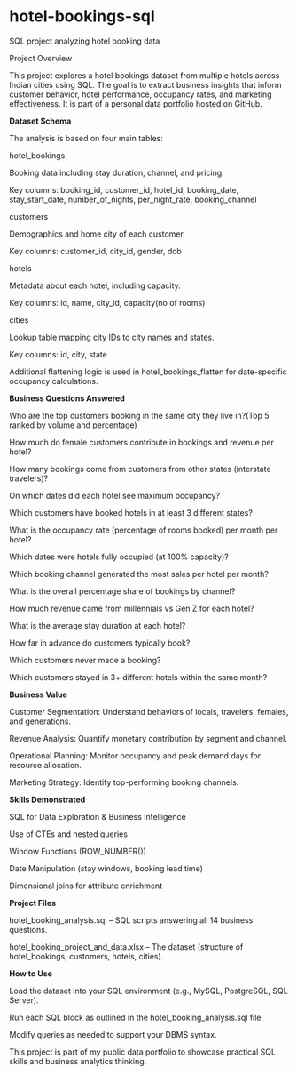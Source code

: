 # hotel-bookings-sql
SQL project analyzing hotel booking data

Project Overview

This project explores a hotel bookings dataset from multiple hotels across Indian cities using SQL. The goal is to extract business insights that inform customer behavior, hotel performance, occupancy rates, and marketing effectiveness. It is part of a personal data portfolio hosted on GitHub.

**Dataset Schema**

The analysis is based on four main tables:

hotel_bookings

Booking data including stay duration, channel, and pricing.

Key columns: booking_id, customer_id, hotel_id, booking_date, stay_start_date, number_of_nights, per_night_rate, booking_channel

customers

Demographics and home city of each customer.

Key columns: customer_id, city_id, gender, dob

hotels

Metadata about each hotel, including capacity.

Key columns: id, name, city_id, capacity(no of rooms)

cities

Lookup table mapping city IDs to city names and states.

Key columns: id, city, state

Additional flattening logic is used in hotel_bookings_flatten for date-specific occupancy calculations.

**Business Questions Answered**

Who are the top customers booking in the same city they live in?(Top 5 ranked by volume and percentage)

How much do female customers contribute in bookings and revenue per hotel?

How many bookings come from customers from other states (interstate travelers)?

On which dates did each hotel see maximum occupancy?

Which customers have booked hotels in at least 3 different states?

What is the occupancy rate (percentage of rooms booked) per month per hotel?

Which dates were hotels fully occupied (at 100% capacity)?

Which booking channel generated the most sales per hotel per month?

What is the overall percentage share of bookings by channel?

How much revenue came from millennials vs Gen Z for each hotel?

What is the average stay duration at each hotel?

How far in advance do customers typically book?

Which customers never made a booking?

Which customers stayed in 3+ different hotels within the same month?

**Business Value**

Customer Segmentation: Understand behaviors of locals, travelers, females, and generations.

Revenue Analysis: Quantify monetary contribution by segment and channel.

Operational Planning: Monitor occupancy and peak demand days for resource allocation.

Marketing Strategy: Identify top-performing booking channels.

**Skills Demonstrated**

SQL for Data Exploration & Business Intelligence

Use of CTEs and nested queries

Window Functions (ROW_NUMBER())

Date Manipulation (stay windows, booking lead time)

Dimensional joins for attribute enrichment

**Project Files**

hotel_booking_analysis.sql – SQL scripts answering all 14 business questions.

hotel_booking_project_and_data.xlsx – The dataset (structure of hotel_bookings, customers, hotels, cities).

**How to Use**

Load the dataset into your SQL environment (e.g., MySQL, PostgreSQL, SQL Server).

Run each SQL block as outlined in the hotel_booking_analysis.sql file.

Modify queries as needed to support your DBMS syntax.

This project is part of my public data portfolio to showcase practical SQL skills and business analytics thinking.

